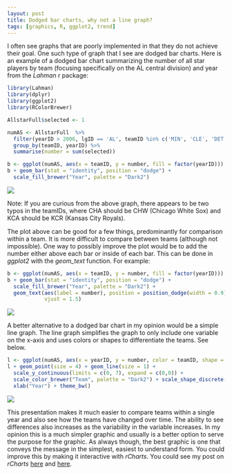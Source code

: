 ```yaml
---
layout: post
title: Dodged bar charts, why not a line graph?
tags: [graphics, R, ggplot2, trend]
---
```


I often see graphs that are poorly implemented in that they do not achieve their goal.  One such type of graph that I see are dodged bar charts.  Here is an example of a dodged bar chart summarizing the number of all star players by team (focusing specifically on the AL central division) and year from the *Lahman* r package:


```r
library(Lahman)
library(dplyr)
library(ggplot2)
library(RColorBrewer)

AllstarFull$selected <- 1

numAS <- AllstarFull  %>% 
  filter(yearID > 2006, lgID == 'AL', teamID %in% c('MIN', 'CLE', 'DET', 'CHA', 'KCA')) %>%
  group_by(teamID, yearID) %>%
  summarise(number = sum(selected))

b <- ggplot(numAS, aes(x = teamID, y = number, fill = factor(yearID))) + theme_bw()
b + geom_bar(stat = "identity", position = "dodge") + 
  scale_fill_brewer("Year", palette = "Dark2") 
```

![](http://educate-r.org/figs/bar.png) 

Note: If you are curious from the above graph, there appears to be two typos in the teamIDs, where CHA should be CHW (Chicago White Sox) and KCA should be KCR (Kansas City Royals).

The plot above can be good for a few things, predominantly for comparison within a team. It is more difficult to compare between teams (although not impossible).  One way to possibly improve the plot would be to add the number either above each bar or inside of each bar.  This can be done in *ggplot2* with the *geom_text* function.  For example:


```r
b <- ggplot(numAS, aes(x = teamID, y = number, fill = factor(yearID))) + theme_bw()
b + geom_bar(stat = "identity", position = "dodge") + 
  scale_fill_brewer("Year", palette = "Dark2") + 
  geom_text(aes(label = number), position = position_dodge(width = 0.9), 
            vjust = 1.5)
```

![](http://educate-r.org/figs/bartext.png) 

A better alternative to a dodged bar chart in my opinion would be a simple line graph.  The line graph simplifies the graph to only include one variable on the x-axis and uses colors or shapes to differentiate the teams. See below.


```r
l <- ggplot(numAS, aes(x = yearID, y = number, color = teamID, shape = teamID))
l + geom_point(size = 4) + geom_line(size = 1) +
  scale_y_continuous(limits = c(0, 7), expand = c(0,0)) + 
  scale_color_brewer("Team", palette = "Dark2") + scale_shape_discrete("Team") + 
  xlab("Year") + theme_bw()
```

![](http://educate-r.org/figs/line.png) 

This presentation makes it much easier to compare teams within a single year and also see how the teams have changed over time. The ability to see differences also increases as the variability in the variable increases. In my opinion this is a much simpler graphic and usually is a better option to serve the purpose for the graphic. As always though, the best graphic is one that conveys the message in the simplest, easiest to understand form. You could improve this by making it interactive with *rCharts*.  You could see my post on *rCharts* [here](/2014/02/15/rcharts/) and [here](/2014/03/03/rChartsslidy/).


